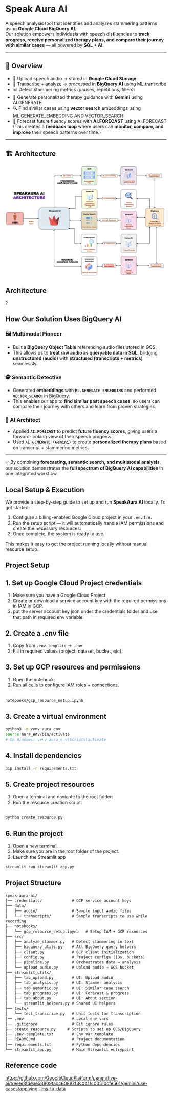 # Speak Aura AI

A speech analysis tool that identifies and analyzes stammering patterns using **Google Cloud BigQuery AI**.  
Our solution empowers individuals with speech disfluencies to **track progress, receive personalized therapy plans, and compare their journey with similar cases** — all powered by **SQL + AI**.

---

## 🚀 Overview

- 🎤 Upload speech audio → stored in **Google Cloud Storage**  
- 📝 Transcribe + analyze → processed in **BigQuery AI**  using ML.transcribe
- 📊 Detect stammering metrics (pauses, repetitions, fillers)  
- 🧠 Generate personalized therapy guidance with **Gemini**  using AI.GENERATE
- 🔍 Find similar cases using **vector search** embeddings  using ML.GENERATE_EMBEDDING AND VECTOR_SEARCH
- 🔮 Forecast future fluency scores with **AI.FORECAST**  using AI.FORECAST (This creates a **feedback loop** where users can **monitor, compare, and improve** their speech patterns over time.)  

---

## 🏗️ Architecture


![Architecture Diagram](assets/speak_aura_architecture.png)



## Architecture

?

## How Our Solution Uses BigQuery AI

### 🖼️ Multimodal Pioneer
- Built a **BigQuery Object Table** referencing audio files stored in GCS.  
- This allows us to **treat raw audio as queryable data in SQL**, bridging **unstructured (audio)** with **structured (transcripts + metrics)** seamlessly.  

### 🕵️ Semantic Detective
- Generated **embeddings** with **`ML.GENERATE_EMBEDDING`** and performed **`VECTOR_SEARCH`** in BigQuery.  
- This enables our app to **find similar past speech cases**, so users can compare their journey with others and learn from proven strategies.  

### 🧠 AI Architect
- Applied **`AI.FORECAST`** to predict **future fluency scores**, giving users a forward-looking view of their speech progress.  
- Used **`AI.GENERATE (Gemini)`** to create **personalized therapy plans** based on transcript + stammering metrics.  

---
✅ By combining **forecasting, semantic search, and multimodal analysis**, our solution demonstrates the **full spectrum of BigQuery AI capabilities** in one integrated workflow.  

## Local Setup & Execution

We provide a step-by-step guide to set up and run **SpeakAura AI** locally. To get started:

1. Configure a billing-enabled Google Cloud project in your `.env` file.
2. Run the setup script — it will automatically handle IAM permissions and create the necessary resources.
3. Once complete, the system is ready to use.

This makes it easy to get the project running locally without manual resource setup.


## Project Setup

## 1. Set up Google Cloud Project credentials

1. Make sure you have a Google Cloud Project.  
2. Create or download a service account key with the required permissions in IAM in GCP.  
3. put the server account key json under the credentials folder and use that path in required env variable

## 2. Create a .env file

1. Copy from `.env-template` → `.env` 
2. Fill in required values (project, dataset, bucket, etc).

## 3. Set up GCP resources and permissions

1. Open the notebook:
2. Run all cells to configure IAM roles + connections.

``` bash

notebooks/gcp_resource_setup.ipynb

```

## 3. Create a virtual environment

``` bash
python3 -m venv aura_env
source aura_env/bin/activate 
# On Windows: venv aura_env\Scripts\activate

```
## 4. Install dependencies

``` bash
pip install -r requirements.txt

```

## 5. Create project resources

1. Open a terminal and navigate to the root folder:
2. Run the resource creation script:
``` bash

python create_resource.py

```

## 6. Run the project

1. Open a new terminal.
2. Make sure you are in the root folder of the project.
3. Launch the Streamlit app

``` bash
streamlit run streamlit_app.py
```

## Project Structure

```
speak-aura-ai/
│── credentials/             # GCP service account keys
├── data/
│   ├── audio/               # Sample input audio files
│   └── transcripts/         # Sample transcripts to use while recording
├── notebooks/
│   └── gcp_resource_setup.ipynb   # Setup IAM + GCP resources
├── src/
│   ├── analyze_stammer.py   # Detect stammering in text
│   ├── bigquery_utils.py    # All BigQuery query helpers
│   ├── client.py            # GCP client initialization
│   ├── config.py            # Project configs (IDs, buckets)
│   ├── pipeline.py          # Orchestrates data → analysis
│   └── upload_audio.py      # Upload audio → GCS bucket
├── streamlit_utils/
│   ├── tab_upload.py        # UI: Upload audio
│   ├── tab_analysis.py      # UI: Stammer analysis
│   ├── tab_semantic.py      # UI: Similar case search
│   ├── tab_progress.py      # UI: Forecast & progress
│   ├── tab_about.py         # UI: About section
│   └── streamlit_helpers.py # Shared UI helpers
├── tests/
│   └── test_transcribe.py   # Unit tests for transcription
│── .env                     # Local env vars
│── .gitignore               # Git ignore rules
├── create_resource.py     # Scripts to set up GCS/BigQuery
│── .env-template.txt        # Env var template
│── README.md                # Project documentation
│── requirements.txt         # Python dependencies
└── streamlit_app.py         # Main Streamlit entrypoint

```

## Reference code

 https://github.com/GoogleCloudPlatform/generative-ai/tree/e3fdeae53809fadc60887f3c0411c00510cfe561/gemini/use-cases/applying-llms-to-data
